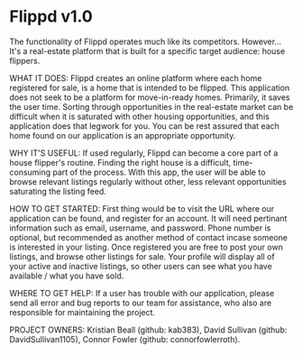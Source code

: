 # Flippd v1.0
The functionality of Flippd operates much like its competitors. However...
It's a real-estate platform that is built for a specific target audience: house flippers.

WHAT IT DOES: Flippd creates an online platform where each home registered for sale, is a home that is intended to be flipped.
This application does not seek to be a platform for move-in-ready homes. Primarily, it saves the user time. 
Sorting through opportunities in the real-estate market can be difficult when it is saturated with other housing opportunities, and this application does
that legwork for you. You can be rest assured that each home found on our application is an appropriate opportunity.

WHY IT'S USEFUL: If used regularly, Flippd can become a core part of a house flipper's routine. Finding the right house is a difficult, time-consuming part of the process. With this app, the user will be able to browse relevant listings regularly without other, less relevant opportunities saturating the listing feed.

HOW TO GET STARTED: 
First thing would be to visit the URL where our application can be found, and register for an account. It will need pertinant information such as
email, username, and password. Phone number is optional, but recommended as another method of contact incase someone is interested in your listing.
Once registered you are free to post your own listings, and browse other listings for sale. Your profile will display all of your active and inactive
listings, so other users can see what you have available / what you have sold.

WHERE TO GET HELP: If a user has trouble with our application, please send all error and bug reports to our team for assistance, who also are responsible for maintaining
the project.

PROJECT OWNERS: Kristian Beall (github: kab383), David Sullivan (github: DavidSullivan1105), Connor Fowler (github: connorfowlerroth).
